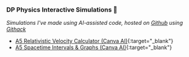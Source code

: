 ### DP Physics Interactive Simulations 🚀
_Simulations I've made using AI-assisted code, hosted on [Github](https://github.com/mvpoirier/) using [Githack](https://raw.githack.com/)_
- [A5 Relativistic Velocity Calculator (Canva AI)](https://raw.githack.com/mvpoirier/Javascript/master/CanvaAI/relativisticVelocity.html){:target="_blank"}
- [A5 Spacetime Intervals & Graphs (Canva AI)](https://raw.githack.com/mvpoirier/Javascript/master/CanvaAI/spacetimeGraph.html){:target="_blank"}
